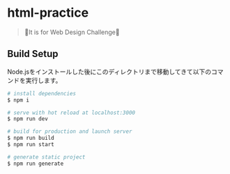 # html-practice

> 🤔It is for Web Design Challenge🤔

## Build Setup

Node.jsをインストールした後にこのディレクトリまで移動してきて以下のコマンドを実行します。

``` bash
# install dependencies
$ npm i

# serve with hot reload at localhost:3000
$ npm run dev

# build for production and launch server
$ npm run build
$ npm run start

# generate static project
$ npm run generate
```
